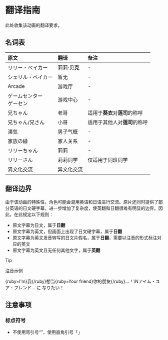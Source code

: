 # 翻译指南

此处收集该动画的翻译要求。

## 名词表

| 原文                       | 翻译          | 备注                           |
| :------------------------- | :------------ | :----------------------------- |
| リリー・ベイカー           | 莉莉·贝**克** | -                              |
| シェリル・ベイカー         | 暂无          | -                              |
| Arcade                     | 游戏厅        | -                              |
| ゲームセンター<br>ゲーセン | 游戏中心      | -                              |
| 兄ちゃん                   | 老哥          | 适用于**葵衣**对**莲司**的称呼 |
| 兄ちゃん/兄さん            | 小哥          | 适用于其他人对**莲司**的称呼   |
| 漢気                       | 男子气概      | -                              |
| 家族の縁                   | 家人关系      | -                              |
| リリーちゃん               | 莉莉          | -                              |
| リリーさん                 | 莉莉同学      | 仅适用于同班同学               |
| 異文化交流                 | 异文化交流    |                                |

## 翻译边界

由于该动画的特殊性，角色可能会混用英语和日语进行交流。原片还同时提供了部分英语的日文硬字幕，进一步增加了复杂度，使英翻和日翻很难有明显的边界。因此，在此规定以下规则：

+ 原文字幕为日文，属于**日翻**
+ 原文字幕为英文，但画面上出现了日文硬字幕，属于**日翻**
+ 原文字幕为英文发音转写的日文片假名，属于**日翻**，需要以注音的形式标注对应的英文
+ 原文字幕为英文且无任何其他文字，属于**英翻**

> [!TIP]
> 注音示例
>
> {ruby=I'm}我{/ruby}想当{ruby=Your friend}你的朋友{/ruby}…！\Nアイム・ユア・フレンド… に なりたい！

## 注意事项

### 标点符号

+ 不使用弯引号“”，使用直角引号「」
